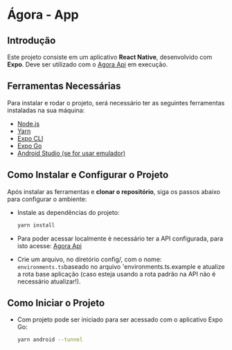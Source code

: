 # Ágora - App

## Introdução
Este projeto consiste em um aplicativo **React Native**, desenvolvido com **Expo**. Deve ser utilizado com o [Agora Api](https://github.com/GabrielPeplinski/agora-api) em execução.

## **Ferramentas Necessárias**
Para instalar e rodar o projeto, será necessário ter as seguintes ferramentas instaladas na sua máquina:

- [Node.js](https://nodejs.org/)
- [Yarn](https://yarnpkg.com/getting-started/install)
- [Expo CLI](https://docs.expo.dev/get-started/installation/)
- [Expo Go](https://play.google.com/store/apps/details?id=host.exp.exponent&hl=pt_BR&pli=1)
- [Android Studio (se for usar emulador)](https://developer.android.com/studio)

## Como Instalar e Configurar o Projeto
Após instalar as ferramentas e **clonar o repositório**, siga os passos abaixo para configurar o ambiente:

* Instale as dependências do projeto:
   ```sh
   yarn install

* Para poder acessar localmente é necessário ter a API configurada, para isto acesse: [Agora Api](https://github.com/GabrielPeplinski/agora-api)

* Crie um arquivo, no diretório config/, com o nome:
```environments.ts```baseado no arquivo 'environments.ts.example e atualize a rota base aplicação (caso esteja usando a rota padrão na API não é necessário atualizar!).

## Como Iniciar o Projeto

* Com projeto pode ser iniciado para ser acessado com o aplicativo Expo Go:
    ```sh
   yarn android --tunnel
